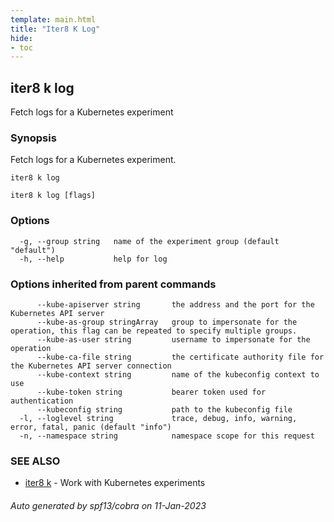 ```yaml
---
template: main.html
title: "Iter8 K Log"
hide:
- toc
---
```

## iter8 k log

Fetch logs for a Kubernetes experiment

### Synopsis


Fetch logs for a Kubernetes experiment.

	iter8 k log


```
iter8 k log [flags]
```

### Options

```
  -g, --group string   name of the experiment group (default "default")
  -h, --help           help for log
```

### Options inherited from parent commands

```
      --kube-apiserver string       the address and the port for the Kubernetes API server
      --kube-as-group stringArray   group to impersonate for the operation, this flag can be repeated to specify multiple groups.
      --kube-as-user string         username to impersonate for the operation
      --kube-ca-file string         the certificate authority file for the Kubernetes API server connection
      --kube-context string         name of the kubeconfig context to use
      --kube-token string           bearer token used for authentication
      --kubeconfig string           path to the kubeconfig file
  -l, --loglevel string             trace, debug, info, warning, error, fatal, panic (default "info")
  -n, --namespace string            namespace scope for this request
```

### SEE ALSO

* [iter8 k](iter8_k.md)	 - Work with Kubernetes experiments

###### Auto generated by spf13/cobra on 11-Jan-2023
